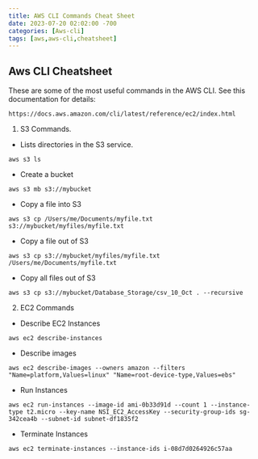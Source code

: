 ```yaml
---
title: AWS CLI Commands Cheat Sheet
date: 2023-07-20 02:02:00 -700
categories: [Aws-cli]
tags: [aws,aws-cli,cheatsheet]
---
```


## Aws CLI Cheatsheet
These are some of the most useful commands in the AWS CLI. See this documentation for details:
```
https://docs.aws.amazon.com/cli/latest/reference/ec2/index.html
```

1. S3 Commands.
* Lists directories in the S3 service.
```
aws s3 ls
```
* Create a bucket
```
aws s3 mb s3://mybucket
```
* Copy a file into S3
```
aws s3 cp /Users/me/Documents/myfile.txt s3://mybucket/myfiles/myfile.txt
```
* Copy a file out of S3
```
aws s3 cp s3://mybucket/myfiles/myfile.txt /Users/me/Documents/myfile.txt
```
* Copy all files out of S3
```
aws s3 cp s3://mybucket/Database_Storage/csv_10_Oct . --recursive
```

2. EC2 Commands
* Describe EC2 Instances
```
aws ec2 describe-instances
```
* Describe images
```
aws ec2 describe-images --owners amazon --filters "Name=platform,Values=linux" "Name=root-device-type,Values=ebs"
```
* Run Instances
```
aws ec2 run-instances --image-id ami-0b33d91d --count 1 --instance-type t2.micro --key-name NSI_EC2_AccessKey --security-group-ids sg-342cea4b --subnet-id subnet-df1835f2
```
* Terminate Instances
```
aws ec2 terminate-instances --instance-ids i-08d7d0264926c57aa
```
